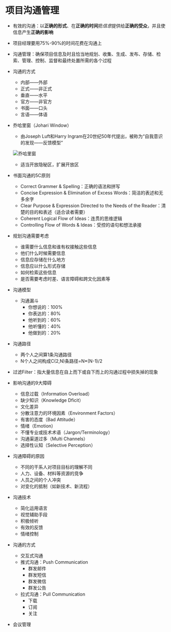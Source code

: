 # 项目沟通管理

- 有效的沟通：以**正确的形式**、在**正确的时间**把*信息*提供给**正确的受众**，并且使信息产生**正确的影响**
- 项目经理要用75%-90%的时间花费在沟通上
- 沟通管理：确保项目信息及时且恰当地规划、收集、生成、发布、存储、检索、管理、控制、监督和最终处置所需的各个过程
- 沟通的方式
	- 内部——外部
	- 正式——非正式
	- 垂直——水平
	- 官方——非官方
	- 书面——口头
	- 言语——体语
- 乔哈里窗（Johari Window）
	- 由Joseph Luft和Harry Ingram在20世纪50年代提出，被称为“自我意识的发现——反馈模型”

	![乔哈里窗](img/img-37.png)

	- 适当开放隐秘区，扩展开放区
- 书面沟通的5C原则
	- Correct Grammer & Spelling：正确的语法和拼写
	- Concise Expression & Elimination of Excess Words：简洁的表述和无多余字
	- Clear Purpose & Expression Directed to the Needs of the Reader：清楚的目的和表述（适合读者需要）
	- Coherent Logical Flow of Ideas：连贯的思维逻辑
	- Controlling Flow of Words & Ideas：受控的语句和想法承接
- 规划沟通需要考虑
	- 谁需要什么信息和谁有权接触这些信息
	- 他们什么时候需要信息
	- 信息应存储在什么地方
	- 信息应以什么形式存储
	- 如何检索这些信息
	- 是否需要考虑时差、语言障碍和跨文化因素等
- 沟通模型
	- 沟通漏斗
		- 你想说的：100%
		- 你表达的：80%
		- 他听到的：60%
		- 他听懂的：40%
		- 他做到的：20%
- 沟通路径
	- 两个人之间算1条沟通路径
	- N个人之间构成C(2,N)条路径=N*(N-1)/2
- 过滤Filter：指大量信息在自上而下或自下而上的沟通过程中损失掉的现象
- 影响沟通的9大障碍
	- 信息过载（Information Overload）
	- 缺少知识（Knowledge Dficit）
	- 文化差异
	- 分散注意力的环境因素（Environment Factors）
	- 有害的态度（Bad Attitude）
	- 情绪（Emotion）
	- 不懂专业或技术术语（Jargon/Terminology）
	- 沟通渠道过多（Multi Channels）
	- 选择性认知（Selective Perception）
- 沟通障碍的原因
	- 不同的干系人对项目目标的理解不同
	- 人力、设备、材料等资源的竞争
	- 人员之间的个人冲突
	- 对变化的抵制（如新技术、新流程）
- 沟通技术
	- 简化运用语言
	- 视觉辅助手段
	- 积极倾听
	- 有效的反馈
	- 情绪控制
- 沟通的方式
	- 交互式沟通
	- 推式沟通：Push Communication
		- 群发邮件
		- 群发短信
		- 群发微信
		- 群发公告
	- 拉式沟通：Pull Communication
		- 下载
		- 订阅
		- 关注
- 会议管理